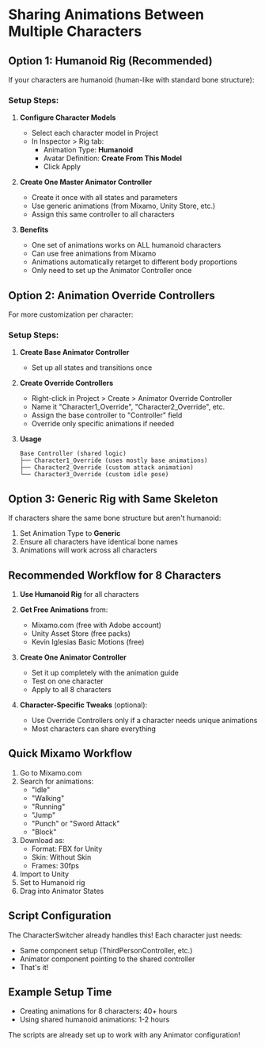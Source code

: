 # Sharing Animations Between Multiple Characters

## Option 1: Humanoid Rig (Recommended)

If your characters are humanoid (human-like with standard bone structure):

### Setup Steps:
1. **Configure Character Models**
   - Select each character model in Project
   - In Inspector > Rig tab:
     - Animation Type: **Humanoid**
     - Avatar Definition: **Create From This Model**
     - Click Apply

2. **Create One Master Animator Controller**
   - Create it once with all states and parameters
   - Use generic animations (from Mixamo, Unity Store, etc.)
   - Assign this same controller to all characters

3. **Benefits**
   - One set of animations works on ALL humanoid characters
   - Can use free animations from Mixamo
   - Animations automatically retarget to different body proportions
   - Only need to set up the Animator Controller once

## Option 2: Animation Override Controllers

For more customization per character:

### Setup Steps:
1. **Create Base Animator Controller**
   - Set up all states and transitions once

2. **Create Override Controllers**
   - Right-click in Project > Create > Animator Override Controller
   - Name it "Character1_Override", "Character2_Override", etc.
   - Assign the base controller to "Controller" field
   - Override only specific animations if needed

3. **Usage**
   ```
   Base Controller (shared logic)
   ├── Character1_Override (uses mostly base animations)
   ├── Character2_Override (custom attack animation)
   └── Character3_Override (custom idle pose)
   ```

## Option 3: Generic Rig with Same Skeleton

If characters share the same bone structure but aren't humanoid:

1. Set Animation Type to **Generic**
2. Ensure all characters have identical bone names
3. Animations will work across all characters

## Recommended Workflow for 8 Characters

1. **Use Humanoid Rig** for all characters
2. **Get Free Animations** from:
   - Mixamo.com (free with Adobe account)
   - Unity Asset Store (free packs)
   - Kevin Iglesias Basic Motions (free)

3. **Create One Animator Controller**
   - Set it up completely with the animation guide
   - Test on one character
   - Apply to all 8 characters

4. **Character-Specific Tweaks** (optional):
   - Use Override Controllers only if a character needs unique animations
   - Most characters can share everything

## Quick Mixamo Workflow

1. Go to Mixamo.com
2. Search for animations:
   - "Idle"
   - "Walking" 
   - "Running"
   - "Jump"
   - "Punch" or "Sword Attack"
   - "Block"
3. Download as:
   - Format: FBX for Unity
   - Skin: Without Skin
   - Frames: 30fps
4. Import to Unity
5. Set to Humanoid rig
6. Drag into Animator States

## Script Configuration

The CharacterSwitcher already handles this! Each character just needs:
- Same component setup (ThirdPersonController, etc.)
- Animator component pointing to the shared controller
- That's it!

## Example Setup Time

- Creating animations for 8 characters: 40+ hours
- Using shared humanoid animations: 1-2 hours

The scripts are already set up to work with any Animator configuration!